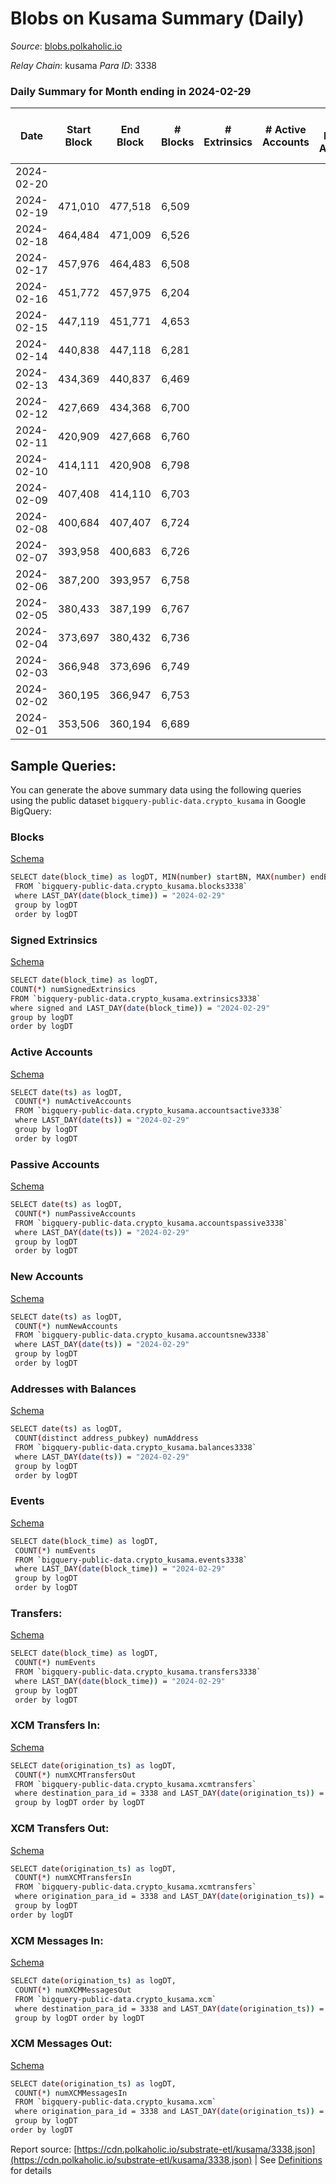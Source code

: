 # Blobs on Kusama Summary (Daily)

_Source_: [blobs.polkaholic.io](https://blobs.polkaholic.io)

*Relay Chain*: kusama
*Para ID*: 3338



### Daily Summary for Month ending in 2024-02-29


| Date    | Start Block | End Block | # Blocks | # Extrinsics | # Active Accounts | # Passive Accounts | # New Accounts | # Addresses | # Events  | # Transfers ($USD) | # XCM Transfers In ($USD) | # XCM Transfers Out ($USD) | # XCM In | # XCM Out | Issues |
|---------|-------------|-----------|----------|--------------|-------------------|--------------------|----------------|-------------|-----------|--------------------|---------------------------|----------------------------|----------|-----------|--------|
| 2024-02-20 |  |  |  |  |  |  |  |  |  |   |   |   |  |  |  |
| 2024-02-19 | 471,010 | 477,518 | 6,509 |  |  |  |  | 1 | 13,022 |   |   |   |  |  |  |
| 2024-02-18 | 464,484 | 471,009 | 6,526 |  |  |  |  | 1 | 13,055 |   |   |   |  |  |  |
| 2024-02-17 | 457,976 | 464,483 | 6,508 |  |  |  |  | 1 | 13,020 |   |   |   |  |  |  |
| 2024-02-16 | 451,772 | 457,975 | 6,204 |  |  |  |  | 1 | 12,412 |   |   |   |  |  |  |
| 2024-02-15 | 447,119 | 451,771 | 4,653 |  |  |  |  | 1 | 9,308 |   |   |   |  |  |  |
| 2024-02-14 | 440,838 | 447,118 | 6,281 |  |  |  |  | 1 | 12,566 |   |   |   |  |  |  |
| 2024-02-13 | 434,369 | 440,837 | 6,469 |  |  |  |  | 1 | 12,941 |   |   |   |  |  |  |
| 2024-02-12 | 427,669 | 434,368 | 6,700 |  |  |  |  | 1 | 13,404 |   |   |   |  |  |  |
| 2024-02-11 | 420,909 | 427,668 | 6,760 |  |  |  |  | 1 | 13,524 |   |   |   |  |  |  |
| 2024-02-10 | 414,111 | 420,908 | 6,798 |  |  |  |  | 1 | 13,599 |   |   |   |  |  |  |
| 2024-02-09 | 407,408 | 414,110 | 6,703 |  |  |  |  | 1 | 13,410 |   |   |   |  |  |  |
| 2024-02-08 | 400,684 | 407,407 | 6,724 |  |  |  |  | 1 | 13,452 |   |   |   |  |  |  |
| 2024-02-07 | 393,958 | 400,683 | 6,726 |  |  |  |  | 1 | 13,456 |   |   |   |  |  |  |
| 2024-02-06 | 387,200 | 393,957 | 6,758 |  |  |  |  | 1 | 13,519 |   |   |   |  |  |  |
| 2024-02-05 | 380,433 | 387,199 | 6,767 |  |  |  |  | 1 | 13,538 |   |   |   |  |  |  |
| 2024-02-04 | 373,697 | 380,432 | 6,736 |  |  |  |  | 1 | 13,476 |   |   |   |  |  |  |
| 2024-02-03 | 366,948 | 373,696 | 6,749 |  |  |  |  | 1 | 13,502 |   |   |   |  |  |  |
| 2024-02-02 | 360,195 | 366,947 | 6,753 |  |  |  |  | 1 | 13,509 |   |   |   |  |  |  |
| 2024-02-01 | 353,506 | 360,194 | 6,689 |  |  |  |  | 1 |  |   |   |   |  |  |  |

## Sample Queries:
You can generate the above summary data using the following queries using the public dataset `bigquery-public-data.crypto_kusama` in Google BigQuery:


### Blocks 

[Schema](https://github.com/colorfulnotion/substrate-etl/blob/main/schema/blocks.json)

```bash
SELECT date(block_time) as logDT, MIN(number) startBN, MAX(number) endBN, COUNT(*) numBlocks 
 FROM `bigquery-public-data.crypto_kusama.blocks3338`  
 where LAST_DAY(date(block_time)) = "2024-02-29" 
 group by logDT 
 order by logDT
```

### Signed Extrinsics 

[Schema](https://github.com/colorfulnotion/substrate-etl/blob/main/schema/extrinsics.json)

```bash
SELECT date(block_time) as logDT, 
COUNT(*) numSignedExtrinsics 
FROM `bigquery-public-data.crypto_kusama.extrinsics3338`  
where signed and LAST_DAY(date(block_time)) = "2024-02-29" 
group by logDT 
order by logDT
```

### Active Accounts 

[Schema](https://github.com/colorfulnotion/substrate-etl/blob/main/schema/accountsactive.json)

```bash
SELECT date(ts) as logDT, 
 COUNT(*) numActiveAccounts 
 FROM `bigquery-public-data.crypto_kusama.accountsactive3338` 
 where LAST_DAY(date(ts)) = "2024-02-29" 
 group by logDT 
 order by logDT
```

### Passive Accounts 

[Schema](https://github.com/colorfulnotion/substrate-etl/blob/main/schema/accountspassive.json)

```bash
SELECT date(ts) as logDT, 
 COUNT(*) numPassiveAccounts 
 FROM `bigquery-public-data.crypto_kusama.accountspassive3338` 
 where LAST_DAY(date(ts)) = "2024-02-29" 
 group by logDT 
 order by logDT
```

### New Accounts 

[Schema](https://github.com/colorfulnotion/substrate-etl/blob/main/schema/accountsnew.json)

```bash
SELECT date(ts) as logDT, 
 COUNT(*) numNewAccounts 
 FROM `bigquery-public-data.crypto_kusama.accountsnew3338` 
 where LAST_DAY(date(ts)) = "2024-02-29" 
 group by logDT
 order by logDT
```

### Addresses with Balances 

[Schema](https://github.com/colorfulnotion/substrate-etl/blob/main/schema/balances.json)

```bash
SELECT date(ts) as logDT,
 COUNT(distinct address_pubkey) numAddress 
 FROM `bigquery-public-data.crypto_kusama.balances3338` 
 where LAST_DAY(date(ts)) = "2024-02-29" 
 group by logDT 
 order by logDT
```

### Events 

[Schema](https://github.com/colorfulnotion/substrate-etl/blob/main/schema/events.json)

```bash
SELECT date(block_time) as logDT, 
 COUNT(*) numEvents 
 FROM `bigquery-public-data.crypto_kusama.events3338` 
 where LAST_DAY(date(block_time)) = "2024-02-29" 
 group by logDT 
 order by logDT
```

### Transfers:

[Schema](https://github.com/colorfulnotion/substrate-etl/blob/main/schema/transfers.json)

```bash
SELECT date(block_time) as logDT, 
 COUNT(*) numEvents 
 FROM `bigquery-public-data.crypto_kusama.transfers3338` 
 where LAST_DAY(date(block_time)) = "2024-02-29" 
 group by logDT 
 order by logDT
```

### XCM Transfers In: 

[Schema](https://github.com/colorfulnotion/substrate-etl/blob/main/schema/xcmtransfers.json)

```bash
SELECT date(origination_ts) as logDT, 
 COUNT(*) numXCMTransfersOut 
 FROM `bigquery-public-data.crypto_kusama.xcmtransfers` 
 where destination_para_id = 3338 and LAST_DAY(date(origination_ts)) = "2024-02-29" 
 group by logDT order by logDT
```

### XCM Transfers Out: 

[Schema](https://github.com/colorfulnotion/substrate-etl/blob/main/schema/xcmtransfers.json)

```bash
SELECT date(origination_ts) as logDT, 
 COUNT(*) numXCMTransfersIn 
 FROM `bigquery-public-data.crypto_kusama.xcmtransfers` 
 where origination_para_id = 3338 and LAST_DAY(date(origination_ts)) = "2024-02-29" 
 group by logDT 
order by logDT
```

### XCM Messages In: 

[Schema](https://github.com/colorfulnotion/substrate-etl/blob/main/schema/xcm.json)

```bash
SELECT date(origination_ts) as logDT, 
 COUNT(*) numXCMMessagesOut 
 FROM `bigquery-public-data.crypto_kusama.xcm` 
 where destination_para_id = 3338 and LAST_DAY(date(origination_ts)) = "2024-02-29" 
 group by logDT order by logDT
```

### XCM Messages Out: 

[Schema](https://github.com/colorfulnotion/substrate-etl/blob/main/schema/xcm.json)

```bash
SELECT date(origination_ts) as logDT, 
 COUNT(*) numXCMMessagesIn 
 FROM `bigquery-public-data.crypto_kusama.xcm` 
 where origination_para_id = 3338 and LAST_DAY(date(origination_ts)) = "2024-02-29" 
 group by logDT 
order by logDT
```


Report source: [https://cdn.polkaholic.io/substrate-etl/kusama/3338.json](https://cdn.polkaholic.io/substrate-etl/kusama/3338.json) | See [Definitions](/DEFINITIONS.md) for details
